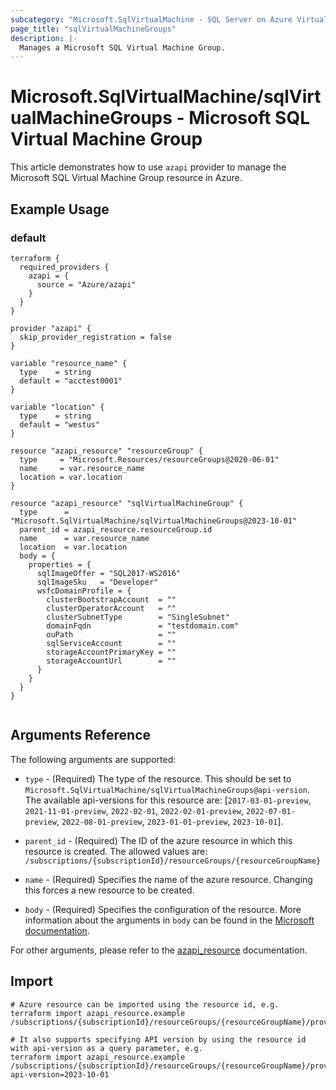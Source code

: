 ```yaml
---
subcategory: "Microsoft.SqlVirtualMachine - SQL Server on Azure Virtual Machines"
page_title: "sqlVirtualMachineGroups"
description: |-
  Manages a Microsoft SQL Virtual Machine Group.
---
```


# Microsoft.SqlVirtualMachine/sqlVirtualMachineGroups - Microsoft SQL Virtual Machine Group

This article demonstrates how to use `azapi` provider to manage the Microsoft SQL Virtual Machine Group resource in Azure.

## Example Usage

### default

```hcl
terraform {
  required_providers {
    azapi = {
      source = "Azure/azapi"
    }
  }
}

provider "azapi" {
  skip_provider_registration = false
}

variable "resource_name" {
  type    = string
  default = "acctest0001"
}

variable "location" {
  type    = string
  default = "westus"
}

resource "azapi_resource" "resourceGroup" {
  type     = "Microsoft.Resources/resourceGroups@2020-06-01"
  name     = var.resource_name
  location = var.location
}

resource "azapi_resource" "sqlVirtualMachineGroup" {
  type      = "Microsoft.SqlVirtualMachine/sqlVirtualMachineGroups@2023-10-01"
  parent_id = azapi_resource.resourceGroup.id
  name      = var.resource_name
  location  = var.location
  body = {
    properties = {
      sqlImageOffer = "SQL2017-WS2016"
      sqlImageSku   = "Developer"
      wsfcDomainProfile = {
        clusterBootstrapAccount  = ""
        clusterOperatorAccount   = ""
        clusterSubnetType        = "SingleSubnet"
        domainFqdn               = "testdomain.com"
        ouPath                   = ""
        sqlServiceAccount        = ""
        storageAccountPrimaryKey = ""
        storageAccountUrl        = ""
      }
    }
  }
}


```



## Arguments Reference

The following arguments are supported:

* `type` - (Required) The type of the resource. This should be set to `Microsoft.SqlVirtualMachine/sqlVirtualMachineGroups@api-version`. The available api-versions for this resource are: [`2017-03-01-preview`, `2021-11-01-preview`, `2022-02-01`, `2022-02-01-preview`, `2022-07-01-preview`, `2022-08-01-preview`, `2023-01-01-preview`, `2023-10-01`].

* `parent_id` - (Required) The ID of the azure resource in which this resource is created. The allowed values are:  
  `/subscriptions/{subscriptionId}/resourceGroups/{resourceGroupName}`

* `name` - (Required) Specifies the name of the azure resource. Changing this forces a new resource to be created.

* `body` - (Required) Specifies the configuration of the resource. More information about the arguments in `body` can be found in the [Microsoft documentation](https://learn.microsoft.com/en-us/azure/templates/Microsoft.SqlVirtualMachine/sqlVirtualMachineGroups?pivots=deployment-language-terraform).

For other arguments, please refer to the [azapi_resource](https://registry.terraform.io/providers/Azure/azapi/latest/docs/resources/resource) documentation.

## Import

 ```shell
 # Azure resource can be imported using the resource id, e.g.
 terraform import azapi_resource.example /subscriptions/{subscriptionId}/resourceGroups/{resourceGroupName}/providers/Microsoft.SqlVirtualMachine/sqlVirtualMachineGroups/{resourceName}
 
 # It also supports specifying API version by using the resource id with api-version as a query parameter, e.g.
 terraform import azapi_resource.example /subscriptions/{subscriptionId}/resourceGroups/{resourceGroupName}/providers/Microsoft.SqlVirtualMachine/sqlVirtualMachineGroups/{resourceName}?api-version=2023-10-01
 ```
